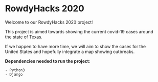 # RowdyHacks 2020

Welcome to our RowdyHacks 2020 project!

This project is aimed towards showing the current covid-19 cases around the state of Texas. 

If we happen to have more time, we will aim to show the cases for the United States and 
hopefully integrate a map showing outbreaks.


**__Dependencies needed to run the project__**:
```
- Python3
- Django 
```